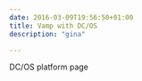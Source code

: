 ```yaml
---
date: 2016-03-09T19:56:50+01:00
title: Vamp with DC/OS
description: "gina"

---
```


DC/OS platform page